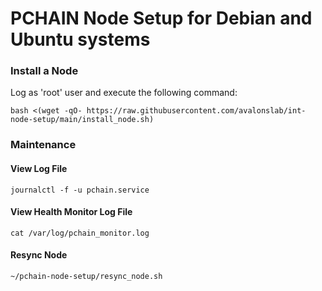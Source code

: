 # PCHAIN Node Setup for Debian and Ubuntu systems

### Install a Node
Log as 'root' user and execute the following command:
```
bash <(wget -qO- https://raw.githubusercontent.com/avalonslab/int-node-setup/main/install_node.sh)
```
### Maintenance
#### View Log File
```
journalctl -f -u pchain.service
```
#### View Health Monitor Log File
```
cat /var/log/pchain_monitor.log
```
#### Resync Node
```
~/pchain-node-setup/resync_node.sh
```
